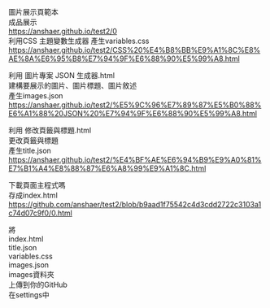 圖片展示頁範本  
成品展示  
https://anshaer.github.io/test2/0  
利用CSS 主題變數生成器
產生variables.css  
https://anshaer.github.io/test2/CSS%20%E4%B8%BB%E9%A1%8C%E8%AE%8A%E6%95%B8%E7%94%9F%E6%88%90%E5%99%A8.html  

  
利用 圖片專案 JSON 生成器.html  
建構要展示的圖片、圖片標題、圖片敘述  
產生images.json  
https://anshaer.github.io/test2/%E5%9C%96%E7%89%87%E5%B0%88%E6%A1%88%20JSON%20%E7%94%9F%E6%88%90%E5%99%A8.html  

利用 修改頁籤與標題.html  
更改頁籤與標題   
產生title.json  
https://anshaer.github.io/test2/%E4%BF%AE%E6%94%B9%E9%A0%81%E7%B1%A4%E8%88%87%E6%A8%99%E9%A1%8C.html

下載頁面主程式嗎  
存成index.html  
https://github.com/anshaer/test2/blob/b9aad1f75542c4d3cdd2722c3103a1c74d07c9f0/0.html

將  
index.html  
title.json  
variables.css  
images.json  
images資料夾  
上傳到你的GitHub   
在settings中
